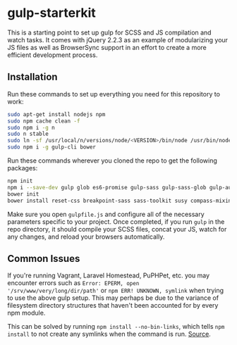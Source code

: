 # gulp-starterkit

This is a starting point to set up gulp for SCSS and JS compilation and watch tasks. It comes with jQuery 2.2.3 as an example of modularizing your JS files as well as BrowserSync support in an effort to create a more efficient development process.

## Installation

Run these commands to set up everything you need for this repository to work:

```bash
sudo apt-get install nodejs npm
sudo npm cache clean -f
sudo npm i -g n
sudo n stable
sudo ln -sf /usr/local/n/versions/node/<VERSION>/bin/node /usr/bin/node 
sudo npm i -g gulp-cli bower
```

Run these commands wherever you cloned the repo to get the following packages:

```bash
npm init
npm i --save-dev gulp glob es6-promise gulp-sass gulp-sass-glob gulp-autoprefixer gulp-concat browser-sync
bower init
bower install reset-css breakpoint-sass sass-toolkit susy compass-mixins --save
```

Make sure you open `gulpfile.js` and configure all of the necessary parameters specific to your project. Once completed, if you run `gulp` in the repo directory, it should compile your SCSS files, concat your JS, watch for any changes, and reload your browsers automatically.

## Common Issues

If you're running Vagrant, Laravel Homestead, PuPHPet, etc. you may encounter errors such as `Error: EPERM, open '/srv/www/very/long/dir/path'` or `npm ERR! UNKNOWN, symlink` when trying to use the above gulp setup. This may perhaps be due to the variance of filesystem directory structures that haven't been accounted for by every npm module.

This can be solved by running `npm install --no-bin-links`, which tells `npm install` to not create any symlinks when the command is run. [Source](https://harvsworld.com/2015/how-to-fix-npm-install-errors-on-vagrant-on-windows-because-the-paths-are-too-long/).

